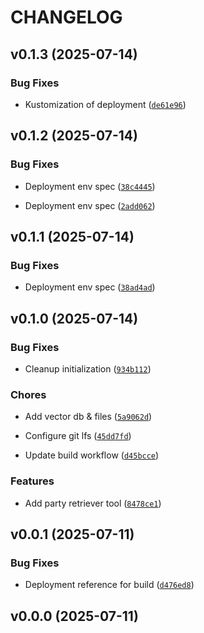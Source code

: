 # CHANGELOG


## v0.1.3 (2025-07-14)

### Bug Fixes

- Kustomization of deployment
  ([`de61e96`](https://github.com/fhswf/mcp.gawron.cloud/commit/de61e962dec095322edaa11e03d968d331f5279b))


## v0.1.2 (2025-07-14)

### Bug Fixes

- Deployment env spec
  ([`38c4445`](https://github.com/fhswf/mcp.gawron.cloud/commit/38c44456ff286da323e53839e3b31bb8375786df))

- Deployment env spec
  ([`2add062`](https://github.com/fhswf/mcp.gawron.cloud/commit/2add062d4de3b514c883b23ff71f50c77912f7d1))


## v0.1.1 (2025-07-14)

### Bug Fixes

- Deployment env spec
  ([`38ad4ad`](https://github.com/fhswf/mcp.gawron.cloud/commit/38ad4ada4a19155f722b49578cf8949a7a72ad1f))


## v0.1.0 (2025-07-14)

### Bug Fixes

- Cleanup initialization
  ([`934b112`](https://github.com/fhswf/mcp.gawron.cloud/commit/934b112065119932fe91831feb27c046a090519d))

### Chores

- Add vector db & files
  ([`5a9062d`](https://github.com/fhswf/mcp.gawron.cloud/commit/5a9062dadbd8c3cd9d3a515ddc6f177b56e76047))

- Configure git lfs
  ([`45dd7fd`](https://github.com/fhswf/mcp.gawron.cloud/commit/45dd7fd3d23d481e92f4c26bc46b623a666e18f9))

- Update build workflow
  ([`d45bcce`](https://github.com/fhswf/mcp.gawron.cloud/commit/d45bcce2b77c234e6773ad1b162b5cd9bcb72c2c))

### Features

- Add party retriever tool
  ([`8478ce1`](https://github.com/fhswf/mcp.gawron.cloud/commit/8478ce17bc8249a74dfb226bc865cded5c9f3ca3))


## v0.0.1 (2025-07-11)

### Bug Fixes

- Deployment reference for build
  ([`d476ed8`](https://github.com/fhswf/mcp.gawron.cloud/commit/d476ed8101ff86f8161ae61a1f1b43940eac9b39))


## v0.0.0 (2025-07-11)

